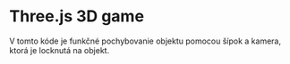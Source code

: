 # Three.js 3D game
 V tomto kóde je funkčné pochybovanie objektu pomocou šípok a kamera, ktorá je locknutá na objekt.
